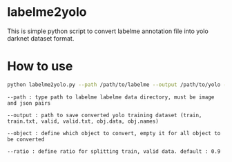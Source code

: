 # labelme2yolo

This is simple python script to convert labelme annotation file into yolo darknet dataset format.

# How to use

```bash
python labelme2yolo.py --path /path/to/labelme --output /path/to/yolo --object dog,cat,cow --ratio 0.9
```

```
--path : type path to labelme labelme data directory, must be image and json pairs

--output : path to save converted yolo training dataset (train, train.txt, valid, valid.txt, obj.data, obj.names)

--object : define which object to convert, empty it for all object to be converted

--ratio : define ratio for splitting train, valid data. default : 0.9
```
